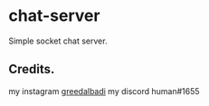 # chat-server
Simple socket chat server.
## Credits.
my instagram [greedalbadi](https://www.instagram.com/greedalbadi/)
my discord human#1655
